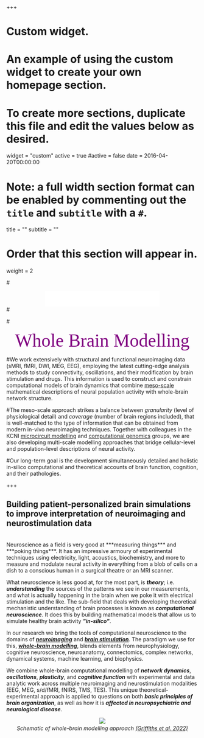 +++
# Custom widget.
# An example of using the custom widget to create your own homepage section.
# To create more sections, duplicate this file and edit the values below as desired.
widget = "custom"
active = true
#active = false
date = 2016-04-20T00:00:00

# Note: a full width section format can be enabled by commenting out the `title` and `subtitle` with a `#`.
title = ""
subtitle = ""

# Order that this section will appear in.
weight = 2

#<div align="center"> <img src="/img/CAMH_Horz_logo_w_Krembil_KO.png" align="center" margin="15px 15px 15px 15px" width="300" /> </div>
#<br>

#<div align="center"> <font face="calibri" color="purple" weight="bold" size=12> Whole Brain Modelling </font> </div>

#We work extensively with structural and functional neuroimaging data (sMRI, fMRI, DWI, MEG, EEG), employing the latest cutting-edge analysis methods to study connectivity, oscillations, and their modification by brain stimulation and drugs. This information is used to construct and constrain computational models of brain dynamics that combine [meso-scale](http://www.scholarpedia.org/article/Mesoscopic_brain_dynamics) mathematical descriptions of neural population activity with whole-brain network structure. 

#The meso-scale approach strikes a balance between *granularity* (level of physiological detail) and *coverage* (number of brain regions included), that is well-matched to the type of information that can be obtained from modern in-vivo neuroimaging techniques. Together with colleagues in the KCNI [microcircuit modelling](www.haylab.com) and [computational genomics](https://triplab.org/) groups, we are also developing multi-scale modelling approaches that bridge cellular-level and population-level descriptions of neural activity. 

#Our long-term goal is the development simultaneously detailed and holistic in-silico computational and theoretical accounts of brain function, cognition, and their pathologies. 

+++
## Building patient-personalized brain simulations to improve interpretation of neuroimaging and neurostimulation data
<br>
Neuroscience as a field is very good at ***measuring things*** and ***poking things***. It has an impressive armoury of experimental techniques using electricity, light, acoustics, biochemistry, and more to measure and modulate neural activity in everything from a blob of cells on a dish to a conscious human in a surgical theatre or an MRI scanner. 

What neuroscience is less good at, for the most part, is ***theory***; i.e. ***understanding*** the sources of the patterns we see in our measurements, and what is actually happening in the brain when we poke it with electrical stimulation and the like. The sub-field that deals with developing theoretical mechanistic understanding of brain processes is known as ***computational neuroscience***. It does this by building mathematical models that allow us to simulate healthy brain activity ***"in-silico"***. 

In our research we bring the tools of computational neuroscience to the domains of [***neuroimaging***](addlink) and [***brain stimulation***](addlink). The paradigm we use for this, [***whole-brain modelling***](addlink), blends elements from neurophysiology, cognitive neuroscience, neuroanatomy, connectomics, complex networks, dynamical systems, machine learning, and biophysics. 

We combine whole-brain computational modelling of ***network dynamics***, ***oscillations***, ***plasticity***, and ***cognitive function*** with experimental and data analytic work across multiple neuroimaging and neurostimulation modalities (EEG, MEG, s/d/fMRI, fNIRS, TMS, TES). This unique theoretical-experimental approach is applied to questions on both ***basic principles of brain organization***, as well as how it is ***affected in neuropsychiatric and neurological disease***.

<div align="center"> <img src="/img/wbm_diagram_inverted.png" margin="15px 15px 15px 15px" width="800" /> </div>
<div align="center"> <i> Schematic of whole-brain modelling approach <a href="www.grifflab.com/publication/2022-griffiths-et-al-wbm-pastpresentfuture">(Griffiths et al. 2022)</a></i></div>
<br>


